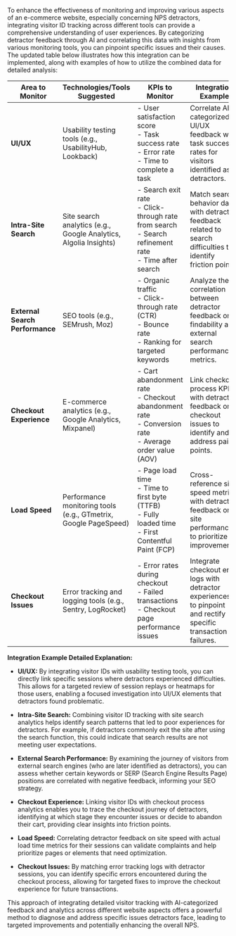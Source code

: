 To enhance the effectiveness of monitoring and improving various aspects of an e-commerce website, especially concerning NPS detractors, integrating visitor ID tracking across different tools can provide a comprehensive understanding of user experiences. By categorizing detractor feedback through AI and correlating this data with insights from various monitoring tools, you can pinpoint specific issues and their causes. The updated table below illustrates how this integration can be implemented, along with examples of how to utilize the combined data for detailed analysis:

| Area to Monitor                  | Technologies/Tools Suggested                                      | KPIs to Monitor                                                                                                | Integration Example                                                                                          |
|----------------------------------|--------------------------------------------------------------------|---------------------------------------------------------------------------------------------------------------|-------------------------------------------------------------------------------------------------------------|
| **UI/UX**                        | Usability testing tools (e.g., UsabilityHub, Lookback)             | - User satisfaction score<br>- Task success rate<br>- Error rate<br>- Time to complete a task                 | Correlate AI-categorized UI/UX feedback with task success rates for visitors identified as detractors.      |
| **Intra-Site Search**            | Site search analytics (e.g., Google Analytics, Algolia Insights)   | - Search exit rate<br>- Click-through rate from search<br>- Search refinement rate<br>- Time after search     | Match search behavior data with detractor feedback related to search difficulties to identify friction points.|
| **External Search Performance**  | SEO tools (e.g., SEMrush, Moz)                                     | - Organic traffic<br>- Click-through rate (CTR)<br>- Bounce rate<br>- Ranking for targeted keywords            | Analyze the correlation between detractor feedback on findability and external search performance metrics.   |
| **Checkout Experience**          | E-commerce analytics (e.g., Google Analytics, Mixpanel)            | - Cart abandonment rate<br>- Checkout abandonment rate<br>- Conversion rate<br>- Average order value (AOV)    | Link checkout process KPIs with detractor feedback on checkout issues to identify and address pain points.   |
| **Load Speed**                   | Performance monitoring tools (e.g., GTmetrix, Google PageSpeed)    | - Page load time<br>- Time to first byte (TTFB)<br>- Fully loaded time<br>- First Contentful Paint (FCP)       | Cross-reference site speed metrics with detractor feedback on site performance to prioritize improvements.  |
| **Checkout Issues**              | Error tracking and logging tools (e.g., Sentry, LogRocket)         | - Error rates during checkout<br>- Failed transactions<br>- Checkout page performance issues                  | Integrate checkout error logs with detractor experiences to pinpoint and rectify specific transaction failures. |

**Integration Example Detailed Explanation:**

- **UI/UX:** By integrating visitor IDs with usability testing tools, you can directly link specific sessions where detractors experienced difficulties. This allows for a targeted review of session replays or heatmaps for those users, enabling a focused investigation into UI/UX elements that detractors found problematic.

- **Intra-Site Search:** Combining visitor ID tracking with site search analytics helps identify search patterns that led to poor experiences for detractors. For example, if detractors commonly exit the site after using the search function, this could indicate that search results are not meeting user expectations.

- **External Search Performance:** By examining the journey of visitors from external search engines (who are later identified as detractors), you can assess whether certain keywords or SERP (Search Engine Results Page) positions are correlated with negative feedback, informing your SEO strategy.

- **Checkout Experience:** Linking visitor IDs with checkout process analytics enables you to trace the checkout journey of detractors, identifying at which stage they encounter issues or decide to abandon their cart, providing clear insights into friction points.

- **Load Speed:** Correlating detractor feedback on site speed with actual load time metrics for their sessions can validate complaints and help prioritize pages or elements that need optimization.

- **Checkout Issues:** By matching error tracking logs with detractor sessions, you can identify specific errors encountered during the checkout process, allowing for targeted fixes to improve the checkout experience for future transactions.

This approach of integrating detailed visitor tracking with AI-categorized feedback and analytics across different website aspects offers a powerful method to diagnose and address specific issues detractors face, leading to targeted improvements and potentially enhancing the overall NPS.
